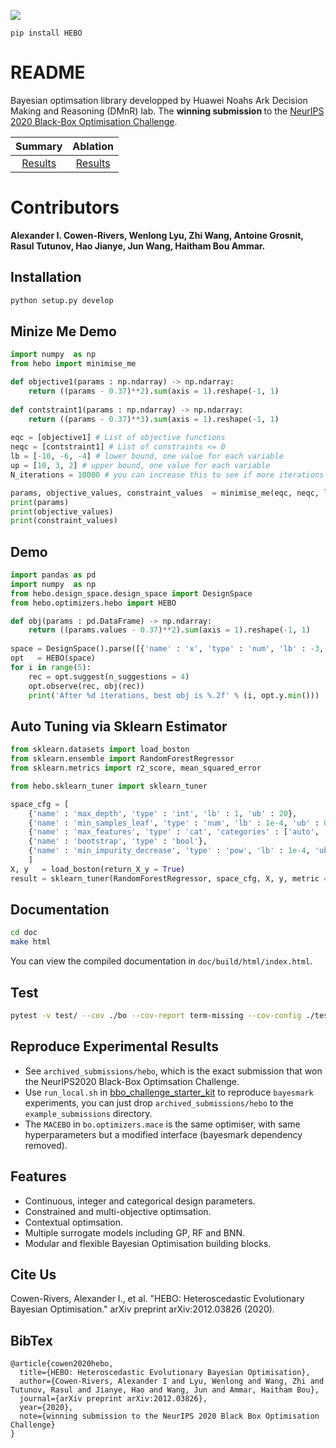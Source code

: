![](hebo.png)
```
pip install HEBO
```
# README

Bayesian optimsation library developped by Huawei Noahs Ark Decision Making and Reasoning (DMnR) lab. The <strong> winning submission </strong> to the [NeurIPS 2020 Black-Box Optimisation Challenge](https://bbochallenge.com/leaderboard). 

Summary             |  Ablation
:-------------------------:|:-------------------------:
[Results]( https://github.com/huawei-noah/noah-research/blob/master/HEBO/summary_plot2.pdf) | [Results](https://github.com/huawei-noah/noah-research/blob/master/HEBO/summary_ablation2.pdf)

# Contributors 

<strong> Alexander I. Cowen-Rivers, Wenlong Lyu, Zhi Wang, Antoine Grosnit, Rasul Tutunov, Hao Jianye, Jun Wang, Haitham Bou Ammar. </strong>

## Installation

```bash
python setup.py develop
```

## Minize Me Demo 

```python
import numpy  as np
from hebo import minimise_me

def objective1(params : np.ndarray) -> np.ndarray:
    return ((params - 0.37)**2).sum(axis = 1).reshape(-1, 1)
       
def contstraint1(params : np.ndarray) -> np.ndarray:
    return ((params - 0.37)**3).sum(axis = 1).reshape(-1, 1)
       
eqc = [objective1] # List of objective functions
neqc = [contstraint1] # List of constraints <= 0 
lb = [-10, -6, -4] # lower bound, one value for each variable
up = [10, 3, 2] # upper bound, one value for each variable
N_iterations = 10000 # you can increase this to see if more iterations finds better points

params, objective_values, constraint_values  = minimise_me(eqc, neqc, lb, up, N_iterations)
print(params)
print(objective_values)
print(constraint_values)
```

## Demo

```python
import pandas as pd
import numpy  as np
from hebo.design_space.design_space import DesignSpace
from hebo.optimizers.hebo import HEBO

def obj(params : pd.DataFrame) -> np.ndarray:
    return ((params.values - 0.37)**2).sum(axis = 1).reshape(-1, 1)
        
space = DesignSpace().parse([{'name' : 'x', 'type' : 'num', 'lb' : -3, 'ub' : 3}])
opt   = HEBO(space)
for i in range(5):
    rec = opt.suggest(n_suggestions = 4)
    opt.observe(rec, obj(rec))
    print('After %d iterations, best obj is %.2f' % (i, opt.y.min()))
```

## Auto Tuning via Sklearn Estimator

```python
from sklearn.datasets import load_boston
from sklearn.ensemble import RandomForestRegressor
from sklearn.metrics import r2_score, mean_squared_error

from hebo.sklearn_tuner import sklearn_tuner

space_cfg = [
    {'name' : 'max_depth', 'type' : 'int', 'lb' : 1, 'ub' : 20},
    {'name' : 'min_samples_leaf', 'type' : 'num', 'lb' : 1e-4, 'ub' : 0.5},
    {'name' : 'max_features', 'type' : 'cat', 'categories' : ['auto', 'sqrt', 'log2']},
    {'name' : 'bootstrap', 'type' : 'bool'},
    {'name' : 'min_impurity_decrease', 'type' : 'pow', 'lb' : 1e-4, 'ub' : 1.0},
    ]
X, y   = load_boston(return_X_y = True)
result = sklearn_tuner(RandomForestRegressor, space_cfg, X, y, metric = r2_score, max_iter = 16)
```

## Documentation

```bash
cd doc
make html
```

You can view the compiled documentation in `doc/build/html/index.html`.

## Test

```bash
pytest -v test/ --cov ./bo --cov-report term-missing --cov-config ./test/.coveragerc
```

## Reproduce Experimental Results

- See `archived_submissions/hebo`, which is the exact submission that won the NeurIPS2020 Black-Box Optimsation Challenge.
- Use `run_local.sh` in [bbo_challenge_starter_kit](https://github.com/rdturnermtl/bbo_challenge_starter_kit/) to reproduce `bayesmark` experiments, you can just drop `archived_submissions/hebo` to the `example_submissions` directory.
- The `MACEBO` in `bo.optimizers.mace` is the same optimiser, with same hyperparameters but a modified interface (bayesmark dependency removed).


## Features

- Continuous, integer and categorical design parameters.
- Constrained and multi-objective optimsation.
- Contextual optimsation.
- Multiple surrogate models including GP, RF and BNN.
- Modular and flexible Bayesian Optimisation building blocks.


## Cite Us

Cowen-Rivers, Alexander I., et al. "HEBO: Heteroscedastic Evolutionary Bayesian Optimisation." arXiv preprint arXiv:2012.03826 (2020).

## BibTex
```
@article{cowen2020hebo,
  title={HEBO: Heteroscedastic Evolutionary Bayesian Optimisation},
  author={Cowen-Rivers, Alexander I and Lyu, Wenlong and Wang, Zhi and Tutunov, Rasul and Jianye, Hao and Wang, Jun and Ammar, Haitham Bou},
  journal={arXiv preprint arXiv:2012.03826},
  year={2020},
  note={winning submission to the NeurIPS 2020 Black Box Optimisation Challenge}
}
```
